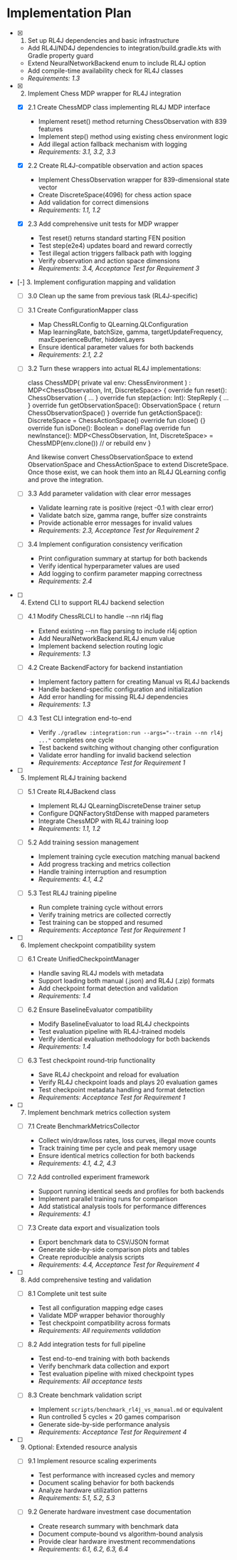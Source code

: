 # Implementation Plan

- [x] 1. Set up RL4J dependencies and basic infrastructure
  - Add RL4J/ND4J dependencies to integration/build.gradle.kts with Gradle property guard
  - Extend NeuralNetworkBackend enum to include RL4J option
  - Add compile-time availability check for RL4J classes
  - _Requirements: 1.3_

- [x] 2. Implement Chess MDP wrapper for RL4J integration
  - [x] 2.1 Create ChessMDP class implementing RL4J MDP interface
    - Implement reset() method returning ChessObservation with 839 features
    - Implement step() method using existing chess environment logic
    - Add illegal action fallback mechanism with logging
    - _Requirements: 3.1, 3.2, 3.3_

  - [x] 2.2 Create RL4J-compatible observation and action spaces
    - Implement ChessObservation wrapper for 839-dimensional state vector
    - Create DiscreteSpace(4096) for chess action space
    - Add validation for correct dimensions
    - _Requirements: 1.1, 1.2_

  - [x] 2.3 Add comprehensive unit tests for MDP wrapper
    - Test reset() returns standard starting FEN position
    - Test step(e2e4) updates board and reward correctly
    - Test illegal action triggers fallback path with logging
    - Verify observation and action space dimensions
    - _Requirements: 3.4, Acceptance Test for Requirement 3_

- [-] 3. Implement configuration mapping and validation
  
  - [ ] 3.0 Clean up the same from previous task (RL4J-specific)

  - [ ] 3.1 Create ConfigurationMapper class
    - Map ChessRLConfig to QLearning.QLConfiguration
    - Map learningRate, batchSize, gamma, targetUpdateFrequency, maxExperienceBuffer, hiddenLayers
    - Ensure identical parameter values for both backends
    - _Requirements: 2.1, 2.2_

  - [ ] 3.2 Turn these wrappers into actual RL4J implementations:

    class ChessMDP(
        private val env: ChessEnvironment
    ) : MDP<ChessObservation, Int, DiscreteSpace> {
        override fun reset(): ChessObservation { … }
        override fun step(action: Int): StepReply<ChessObservation> { … }
        override fun getObservationSpace(): ObservationSpace<ChessObservation> {
            return ChessObservationSpace()
        }
        override fun getActionSpace(): DiscreteSpace = ChessActionSpace()
        override fun close() {}
        override fun isDone(): Boolean = doneFlag
        override fun newInstance(): MDP<ChessObservation, Int, DiscreteSpace> =
            ChessMDP(env.clone()) // or rebuild env
    }

    And likewise convert ChessObservationSpace to extend ObservationSpace<ChessObservation> and ChessActionSpace to extend DiscreteSpace. Once those exist, we can hook them into an RL4J QLearning config and prove the integration.

  - [ ] 3.3 Add parameter validation with clear error messages
    - Validate learning rate is positive (reject -0.1 with clear error)
    - Validate batch size, gamma range, buffer size constraints
    - Provide actionable error messages for invalid values
    - _Requirements: 2.3, Acceptance Test for Requirement 2_

  - [ ] 3.4 Implement configuration consistency verification
    - Print configuration summary at startup for both backends
    - Verify identical hyperparameter values are used
    - Add logging to confirm parameter mapping correctness
    - _Requirements: 2.4_

- [ ] 4. Extend CLI to support RL4J backend selection
  - [ ] 4.1 Modify ChessRLCLI to handle --nn rl4j flag
    - Extend existing --nn flag parsing to include rl4j option
    - Add NeuralNetworkBackend.RL4J enum value
    - Implement backend selection routing logic
    - _Requirements: 1.3_

  - [ ] 4.2 Create BackendFactory for backend instantiation
    - Implement factory pattern for creating Manual vs RL4J backends
    - Handle backend-specific configuration and initialization
    - Add error handling for missing RL4J dependencies
    - _Requirements: 1.3_

  - [ ] 4.3 Test CLI integration end-to-end
    - Verify `./gradlew :integration:run --args="--train --nn rl4j ..."` completes one cycle
    - Test backend switching without changing other configuration
    - Validate error handling for invalid backend selection
    - _Requirements: Acceptance Test for Requirement 1_

- [ ] 5. Implement RL4J training backend
  - [ ] 5.1 Create RL4JBackend class
    - Implement RL4J QLearningDiscreteDense trainer setup
    - Configure DQNFactoryStdDense with mapped parameters
    - Integrate ChessMDP with RL4J training loop
    - _Requirements: 1.1, 1.2_

  - [ ] 5.2 Add training session management
    - Implement training cycle execution matching manual backend
    - Add progress tracking and metrics collection
    - Handle training interruption and resumption
    - _Requirements: 4.1, 4.2_

  - [ ] 5.3 Test RL4J training pipeline
    - Run complete training cycle without errors
    - Verify training metrics are collected correctly
    - Test training can be stopped and resumed
    - _Requirements: Acceptance Test for Requirement 1_

- [ ] 6. Implement checkpoint compatibility system
  - [ ] 6.1 Create UnifiedCheckpointManager
    - Handle saving RL4J models with metadata
    - Support loading both manual (.json) and RL4J (.zip) formats
    - Add checkpoint format detection and validation
    - _Requirements: 1.4_

  - [ ] 6.2 Ensure BaselineEvaluator compatibility
    - Modify BaselineEvaluator to load RL4J checkpoints
    - Test evaluation pipeline with RL4J-trained models
    - Verify identical evaluation methodology for both backends
    - _Requirements: 1.4_

  - [ ] 6.3 Test checkpoint round-trip functionality
    - Save RL4J checkpoint and reload for evaluation
    - Verify RL4J checkpoint loads and plays 20 evaluation games
    - Test checkpoint metadata handling and format detection
    - _Requirements: Acceptance Test for Requirement 1_

- [ ] 7. Implement benchmark metrics collection system
  - [ ] 7.1 Create BenchmarkMetricsCollector
    - Collect win/draw/loss rates, loss curves, illegal move counts
    - Track training time per cycle and peak memory usage
    - Ensure identical metrics collection for both backends
    - _Requirements: 4.1, 4.2, 4.3_

  - [ ] 7.2 Add controlled experiment framework
    - Support running identical seeds and profiles for both backends
    - Implement parallel training runs for comparison
    - Add statistical analysis tools for performance differences
    - _Requirements: 4.1_

  - [ ] 7.3 Create data export and visualization tools
    - Export benchmark data to CSV/JSON format
    - Generate side-by-side comparison plots and tables
    - Create reproducible analysis scripts
    - _Requirements: 4.4, Acceptance Test for Requirement 4_

- [ ] 8. Add comprehensive testing and validation
  - [ ] 8.1 Complete unit test suite
    - Test all configuration mapping edge cases
    - Validate MDP wrapper behavior thoroughly
    - Test checkpoint compatibility across formats
    - _Requirements: All requirements validation_

  - [ ] 8.2 Add integration tests for full pipeline
    - Test end-to-end training with both backends
    - Verify benchmark data collection and export
    - Test evaluation pipeline with mixed checkpoint types
    - _Requirements: All acceptance tests_

  - [ ] 8.3 Create benchmark validation script
    - Implement `scripts/benchmark_rl4j_vs_manual.md` or equivalent
    - Run controlled 5 cycles × 20 games comparison
    - Generate side-by-side performance analysis
    - _Requirements: Acceptance Test for Requirement 4_

- [ ] 9. Optional: Extended resource analysis
  - [ ] 9.1 Implement resource scaling experiments
    - Test performance with increased cycles and memory
    - Document scaling behavior for both backends
    - Analyze hardware utilization patterns
    - _Requirements: 5.1, 5.2, 5.3_

  - [ ] 9.2 Generate hardware investment case documentation
    - Create research summary with benchmark data
    - Document compute-bound vs algorithm-bound analysis
    - Provide clear hardware investment recommendations
    - _Requirements: 6.1, 6.2, 6.3, 6.4_
